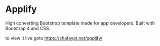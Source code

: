 # Applify
High converting Bootstrap template made for app developers. Built with Bootstrap 4 and CSS.

to view it live goto https://shafayat.net/applify/
